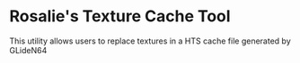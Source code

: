 # Rosalie's Texture Cache Tool

This utility allows users to replace textures in a HTS cache file generated by GLideN64
